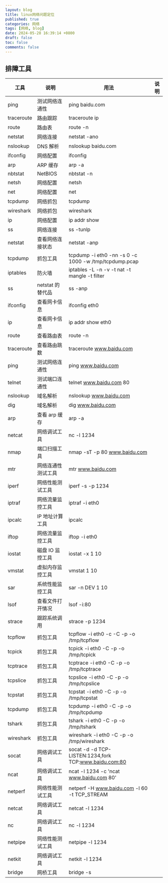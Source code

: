 ```yaml
---
layout: blog
title: linux网络问题定位
published: true
categories: 网络
tags: [网络, blog]
date: 2024-05-28 16:39:14 +0800
draft: false
toc: false
comments: false
---
```


## 排障工具

| 工具       | 说明               | 用法                                                  | 说明 |
| ---------- | ------------------ | ----------------------------------------------------- | ---- |
| ping       | 测试网络连通性     | ping baidu.com                                        |
| traceroute | 路由跟踪           | traceroute ip                                         |
| route      | 路由表             | route -n                                              |
| netstat    | 网络连接           | netstat -ano                                          |
| nslookup   | DNS 解析           | nslookup baidu.com                                    |
| ifconfig   | 网络配置           | ifconfig                                              |
| arp        | ARP 缓存           | arp -a                                                |
| nbtstat    | NetBIOS            | nbtstat -n                                            |
| netsh      | 网络配置           | netsh                                                 |
| net        | 网络配置           | net                                                   |
| tcpdump    | 网络抓包           | tcpdump                                               |
| wireshark  | 网络抓包           | wireshark                                             |
| ip         | 网络配置           | ip addr show                                          |
| ss         | 网络连接           | ss -tunlp                                             |
| netstat    | 查看网络连接状态   | netstat -anp                                          |
| tcpdump    | 抓包工具           | tcpdump -i eth0 -nn -s 0 -c 1000 -w /tmp/tcpdump.pcap |
| iptables   | 防火墙             | iptables -L -n -v -t nat -t mangle -t filter          |
| ss         | netstat 的替代品   | ss -anp                                               |
| ifconfig   | 查看网卡信息       | ifconfig eth0                                         |
| ip         | 查看网卡信息       | ip addr show eth0                                     |
| route      | 查看路由表         | route -n                                              |
| traceroute | 查看路由跳数       | traceroute www.baidu.com                              |
| ping       | 测试网络连通性     | ping www.baidu.com                                    |
| telnet     | 测试端口连通性     | telnet www.baidu.com 80                               |
| nslookup   | 域名解析           | nslookup www.baidu.com                                |
| dig        | 域名解析           | dig www.baidu.com                                     |
| arp        | 查看 arp 缓存      | arp -a                                                |
| netcat     | 网络调试工具       | nc -l 1234                                            |
| nmap       | 端口扫描工具       | nmap -sT -p 80 www.baidu.com                          |
| mtr        | 网络连通性测试工具 | mtr www.baidu.com                                     |
| iperf      | 网络性能测试工具   | iperf -s -p 1234                                      |
| iptraf     | 网络流量监控工具   | iptraf -i eth0                                        |
| ipcalc     | IP 地址计算工具    | ipcalc                                                |
| iftop      | 网络流量监控工具   | iftop -i eth0                                         |
| iostat     | 磁盘 IO 监控工具   | iostat -x 1 10                                        |
| vmstat     | 虚拟内存监控工具   | vmstat 1 10                                           |
| sar        | 系统性能监控工具   | sar -n DEV 1 10                                       |
| lsof       | 查看文件打开情况   | lsof -i:80                                            |
| strace     | 跟踪系统调用       | strace -p 1234                                        |
| tcpflow    | 抓包工具           | tcpflow -i eth0 -c -C -p -o /tmp/tcpflow              |
| tcpick     | 抓包工具           | tcpick -i eth0 -C -p -o /tmp/tcpick                   |
| tcptrace   | 抓包工具           | tcptrace -i eth0 -C -p -o /tmp/tcptrace               |
| tcpslice   | 抓包工具           | tcpslice -i eth0 -C -p -o /tmp/tcpslice               |
| tcpstat    | 抓包工具           | tcpstat -i eth0 -C -p -o /tmp/tcpstat                 |
| tcpdump    | 抓包工具           | tcpdump -i eth0 -C -p -o /tmp/tcpdump                 |
| tshark     | 抓包工具           | tshark -i eth0 -C -p -o /tmp/tshark                   |
| wireshark  | 抓包工具           | wireshark -i eth0 -C -p -o /tmp/wireshark             |
| socat      | 网络调试工具       | socat -d -d TCP-LISTEN:1234,fork TCP:www.baidu.com:80 |
| ncat       | 网络调试工具       | ncat -l 1234 -c 'ncat www.baidu.com 80'               |
| netperf    | 网络性能测试工具   | netperf -H www.baidu.com -l 60 -t TCP_STREAM          |
| netcat     | 网络调试工具       | netcat -l 1234                                        |
| nc         | 网络调试工具       | nc -l 1234                                            |
| netpipe    | 网络性能测试工具   | netpipe -l 1234                                       |
| netkit     | 网络调试工具       | netkit -l 1234                                        |
| bridge     | 网桥工具           | bridge -s                                             |
